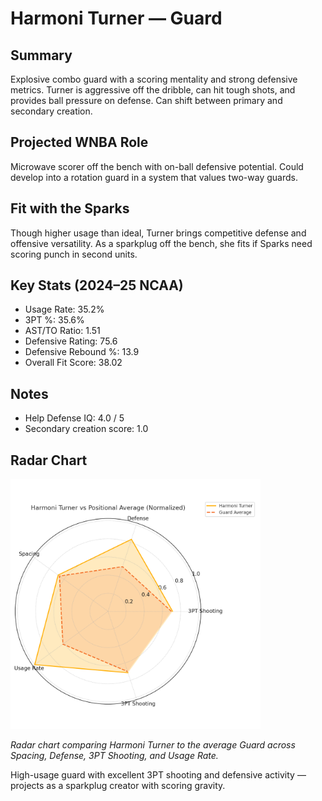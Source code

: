 # Harmoni Turner — Guard

## Summary

Explosive combo guard with a scoring mentality and strong defensive metrics. Turner is aggressive off the dribble, can hit tough shots, and provides ball pressure on defense. Can shift between primary and secondary creation.

## Projected WNBA Role

Microwave scorer off the bench with on-ball defensive potential. Could develop into a rotation guard in a system that values two-way guards.

## Fit with the Sparks

Though higher usage than ideal, Turner brings competitive defense and offensive versatility. As a sparkplug off the bench, she fits if Sparks need scoring punch in second units.

## Key Stats (2024–25 NCAA)

- Usage Rate: 35.2%  
- 3PT %: 35.6%  
- AST/TO Ratio: 1.51  
- Defensive Rating: 75.6  
- Defensive Rebound %: 13.9  
- Overall Fit Score: 38.02

## Notes

- Help Defense IQ: 4.0 / 5  
- Secondary creation score: 1.0

## Radar Chart

<img src="https://github.com/mathwanheda/wnba-analytics-capstone/raw/main/sparks-fit-score/images/harmoni_turner_radar_chart_normalized.png" alt="Radar Chart" width="400"/>

*Radar chart comparing Harmoni Turner to the average Guard across Spacing, Defense, 3PT Shooting, and Usage Rate.*

High-usage guard with excellent 3PT shooting and defensive activity — projects as a sparkplug creator with scoring gravity.


